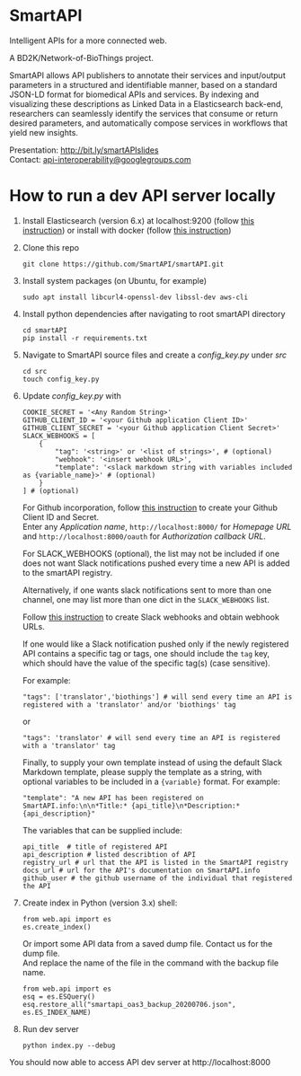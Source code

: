 # SmartAPI
Intelligent APIs for a more connected web.

A BD2K/Network-of-BioThings project.

SmartAPI allows API publishers to annotate their services and input/output parameters in a structured and identifiable manner, based on a standard JSON-LD format for biomedical APIs and services. By indexing and visualizing these descriptions as Linked Data in a Elasticsearch back-end, researchers can seamlessly identify the services that consume or return desired parameters, and automatically compose services in workflows that yield new insights.

Presentation: http://bit.ly/smartAPIslides  
Contact: api-interoperability@googlegroups.com  


# How to run a dev API server locally
1. Install Elasticsearch (version 6.x) at localhost:9200 (follow [this instruction](https://www.elastic.co/downloads/elasticsearch)) or install with docker (follow [this instruction](https://www.elastic.co/guide/en/elasticsearch/reference/current/docker.html))
2. Clone this repo
    ```
    git clone https://github.com/SmartAPI/smartAPI.git
    ````
3. Install system packages (on Ubuntu, for example)
    ```
    sudo apt install libcurl4-openssl-dev libssl-dev aws-cli
    ```
4. Install python dependencies after navigating to root smartAPI directory
    ```
    cd smartAPI
    pip install -r requirements.txt
    ```
5. Navigate to SmartAPI source files and create a *config_key.py* under *src*
    ```
    cd src
    touch config_key.py
    ```
6. Update *config_key.py* with
    ```
    COOKIE_SECRET = '<Any Random String>'
    GITHUB_CLIENT_ID = '<your Github application Client ID>'
    GITHUB_CLIENT_SECRET = '<your Github application Client Secret>'
    SLACK_WEBHOOKS = [ 
	    {
		    "tag": '<string>' or '<list of strings>', # (optional)
		    "webhook": '<insert webhook URL>', 
		    "template": '<slack markdown string with variables included as {variable_name}>' # (optional)
	    }
    ] # (optional) 
    ```
    For Github incorporation, follow [this instruction](https://developer.github.com/apps/building-oauth-apps/creating-an-oauth-app/) to create your Github Client ID and Secret.   
    Enter any _Application name_, `http://localhost:8000/` for _Homepage 
    URL_ and `http://localhost:8000/oauth` for _Authorization callback URL_.
    
    For SLACK_WEBHOOKS (optional), the list may not be included if one does not want Slack notifications pushed every time a new API is added to the smartAPI registry.  
    
    Alternatively, if one wants slack notifications sent to more than one channel, one may list more than one dict in the ```SLACK_WEBHOOKS``` list.
    
    Follow [this instruction](https://slack.com/help/articles/115005265063-Incoming-Webhooks-for-Slack) to create Slack webhooks and obtain webhook URLs. 
    
    If one would like a Slack notification pushed only if the newly registered API contains a specific tag or tags, one should include the ```tag``` key, which should have the value of the specific tag(s) (case sensitive).
    
    For example:
    ```
    "tags": ['translator','biothings'] # will send every time an API is registered with a 'translator' and/or 'biothings' tag 
    ```
    or
    ```
    "tags": 'translator' # will send every time an API is registered with a 'translator' tag 
    ```
    Finally, to supply your own template instead of using the default Slack Markdown template, please supply the template as a string, with optional variables to be included in a ```{variable}``` format. For example: 
    ```
    "template": "A new API has been registered on SmartAPI.info:\n\n*Title:* {api_title}\n*Description:* {api_description}"
    ```
    The variables that can be supplied include: 
    ```
    api_title  # title of registered API 
    api_description # listed describtion of API
    registry_url # url that the API is listed in the SmartAPI registry
    docs_url # url for the API's documentation on SmartAPI.info
    github_user # the github username of the individual that registered the API
    ```
    
7. Create index in Python (version 3.x) shell:
    ```
    from web.api import es  
    es.create_index()
    ```
   Or import some API data from a saved dump file. Contact us for the dump file.  
   And replace the name of the file in the command with the backup file name.
    ```
    from web.api import es
    esq = es.ESQuery()
    esq.restore_all("smartapi_oas3_backup_20200706.json", es.ES_INDEX_NAME)
    ```
8. Run dev server
    ```
    python index.py --debug
    ```
You should now able to access API dev server at http://localhost:8000
